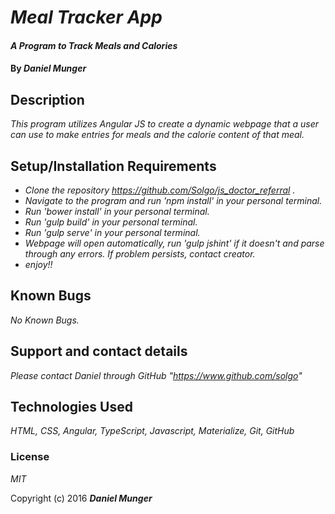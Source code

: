 # _Meal Tracker App_

#### _A Program to Track Meals and Calories_

#### By _**Daniel Munger**_

## Description
_This program utilizes Angular JS to create a dynamic webpage that a user can use to make entries for meals and the calorie content of that meal._


## Setup/Installation Requirements

* _Clone the repository  https://github.com/Solgo/js_doctor_referral ._
* _Navigate to the program and run 'npm install' in your personal terminal._
* _Run 'bower install' in your personal terminal._
* _Run 'gulp build' in your personal terminal._
* _Run 'gulp serve' in your personal terminal._
* _Webpage will open automatically, run 'gulp jshint' if it doesn't and parse through any errors. If problem persists, contact creator._
* _enjoy!!_


## Known Bugs

_No Known Bugs._

## Support and contact details

_Please contact Daniel through GitHub "https://www.github.com/solgo"_

## Technologies Used

_HTML, CSS, Angular, TypeScript, Javascript, Materialize, Git, GitHub_

### License

*MIT*

Copyright (c) 2016 **_Daniel Munger_**
